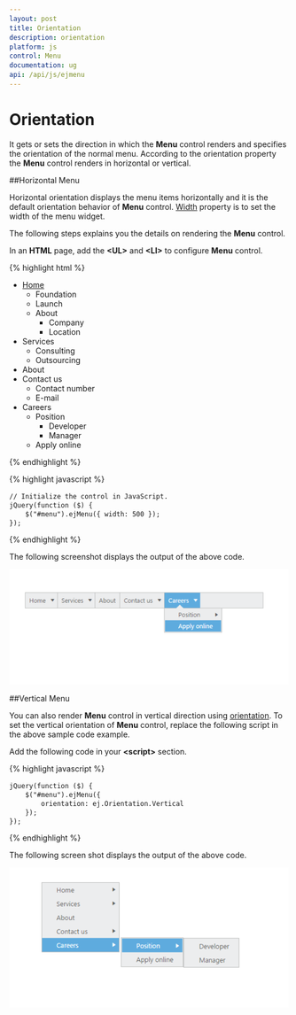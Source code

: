 ```yaml
---
layout: post
title: Orientation
description: orientation
platform: js
control: Menu
documentation: ug
api: /api/js/ejmenu
---
```


# Orientation

It gets or sets the direction in which the **Menu** control renders and specifies the orientation of the normal menu.  According to the orientation property the **Menu** control renders in horizontal or vertical.

##Horizontal Menu

Horizontal orientation displays the menu items horizontally and it is the default orientation behavior of **Menu** control.
[Width](https://help.syncfusion.com/api/js/ejmenu#members:width) property is to set the width of the menu widget.

The following steps explains you the details on rendering the **Menu** control. 

In an **HTML** page, add the **&lt;UL&gt;** and **&lt;LI&gt;** to configure **Menu** control.

{% highlight html %}

   
<div>
    <ul id="menu">
        <li id="home">
            <a href="#">Home</a>
            <ul>
                <li><a>Foundation</a></li>
                <li><a>Launch</a></li>
                <li>
                    <a>About</a>
                    <ul>
                        <li><a>Company</a></li>
                        <li><a>Location</a></li>
                    </ul>
                </li>
            </ul>
        </li>
        <li id="Services">
            <a>Services</a>
            <ul>
                <li><a>Consulting</a></li>
                <li><a>Outsourcing</a></li>
            </ul>
        </li>
        <li id="About"><a>About</a></li>
        <li id="Contact">
            <a>Contact us</a>
            <ul>
                <li><a>Contact number</a></li>
                <li><a>E-mail</a></li>
            </ul>
        </li>
        <li id="Careers">
            <a>Careers</a>
            <ul>
                <li>
                    <a>Position</a>
                    <ul>
                        <li><a>Developer</a></li>
                        <li><a>Manager</a></li>
                    </ul>
                </li>
                <li><a>Apply online</a></li>
            </ul>
        </li>
    </ul>
</div>

{% endhighlight %}

{% highlight javascript %}

     
    // Initialize the control in JavaScript.
    jQuery(function ($) {
        $("#menu").ejMenu({ width: 500 });
    });


{% endhighlight %}


The following screenshot displays the output of the above code.        

![](/js/Menu/Orientation_images/Orientation_img1.png) 


##Vertical Menu

You can also render **Menu** control in vertical direction using [orientation](https://help.syncfusion.com/api/js/ejmenu#members:orientation). To set the vertical orientation of **Menu** control, replace the following script in the above sample code example.

Add the following code in your **&lt;script&gt;** section.



{% highlight javascript %}


    jQuery(function ($) {
        $("#menu").ejMenu({
            orientation: ej.Orientation.Vertical
        });
    });



{% endhighlight %}



The following screen shot displays the output of the above code.                       

![](/js/Menu/Orientation_images/Orientation_img2.png) 



